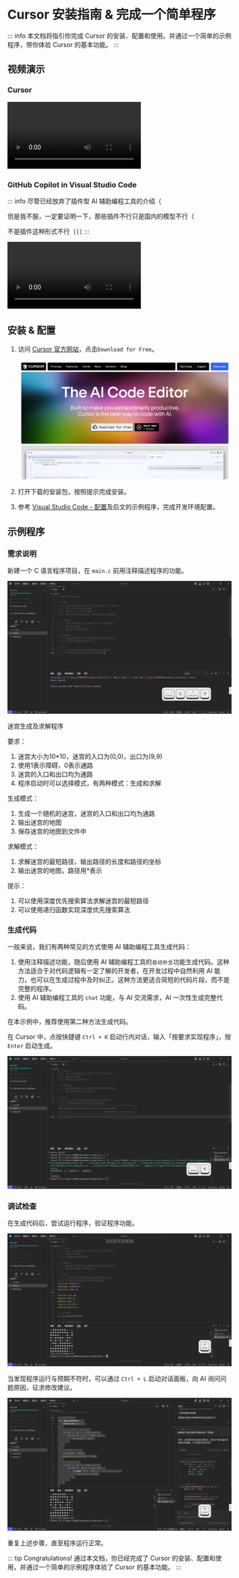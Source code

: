 # Cursor 安装指南 & 完成一个简单程序

::: info
本文档将指引你完成 Cursor 的安装、配置和使用。并通过一个简单的示例程序，带你体验 Cursor 的基本功能。
:::

## 视频演示

### Cursor

<video src="https://vip.123pan.cn/1812373457/%E5%AD%A6%E6%A0%A1/cursor.mp4" controls></video>

### GitHub Copilot in Visual Studio Code

::: info
尽管已经放弃了插件型 AI 辅助编程工具的介绍（

但是我不服，一定要证明一下，那些插件不行只是国内的模型不行（

不是插件这种形式不行（（（
:::

<video src="https://vip.123pan.cn/1812373457/%E5%AD%A6%E6%A0%A1/copilot.mp4" controls></video>

## 安装 & 配置

1. 访问 [Cursor 官方网站](https://www.cursor.com/)，点击`Download for Free`。

   ![homepage.png](cursor-install/homepage.png)

2. 打开下载的安装包，按照提示完成安装。

3. 参考 [Visual Studio Code - 配置](../../tool-basic/code-editor-ide/vscode#%E5%AE%89%E8%A3%85-mingw)及后文的示例程序，完成开发环境配置。

## 示例程序

### 需求说明

新建一个 C 语言程序项目，在 `main.c` 前用注释描述程序的功能。

![describe.png](cursor-install/describe.png)

迷宫生成及求解程序

要求：

1. 迷宫大小为10\*10，迷宫的入口为(0,0)，出口为(9,9)
2. 使用1表示障碍，0表示通路
3. 迷宫的入口和出口均为通路
4. 程序启动时可以选择模式，有两种模式：生成和求解

生成模式：

1. 生成一个随机的迷宫，迷宫的入口和出口均为通路
2. 输出迷宫的地图
3. 保存迷宫的地图到文件中

求解模式：

1. 求解迷宫的最短路径，输出路径的长度和路径的坐标
2. 输出迷宫的地图，路径用\*表示

提示：

1. 可以使用深度优先搜索算法求解迷宫的最短路径
2. 可以使用递归函数实现深度优先搜索算法

### 生成代码

一般来说，我们有两种常见的方式使用 AI 辅助编程工具生成代码：

1. 使用注释描述功能，随后使用 AI 辅助编程工具的`自动补全`功能生成代码。这种方法适合于对代码逻辑有一定了解的开发者，在开发过程中自然利用 AI 能力，也可以在生成过程中及时纠正。这种方法更适合简短的代码片段，而不是完整的程序。
2. 使用 AI 辅助编程工具的 `chat` 功能，与 AI 交流需求，AI 一次性生成完整代码。

在本示例中，推荐使用第二种方法生成代码。

在 Cursor 中，点按快捷键 `Ctrl + K` 启动行内对话，输入「按要求实现程序」，按 `Enter` 启动生成。

![generate.png](cursor-install/generate.png)

### 调试检查

在生成代码后，尝试运行程序，验证程序功能。

![run.png](cursor-install/run.png)

当发现程序运行与预期不符时，可以通过 `Ctrl + L` 启动对话面板，向 AI 询问问题原因，征求修改建议。

![fix.png](cursor-install/fix.png)

重复上述步骤，直至程序运行正常。

::: tip Congratulations!
通过本文档，你已经完成了 Cursor 的安装、配置和使用，并通过一个简单的示例程序体验了 Cursor 的基本功能。
:::
